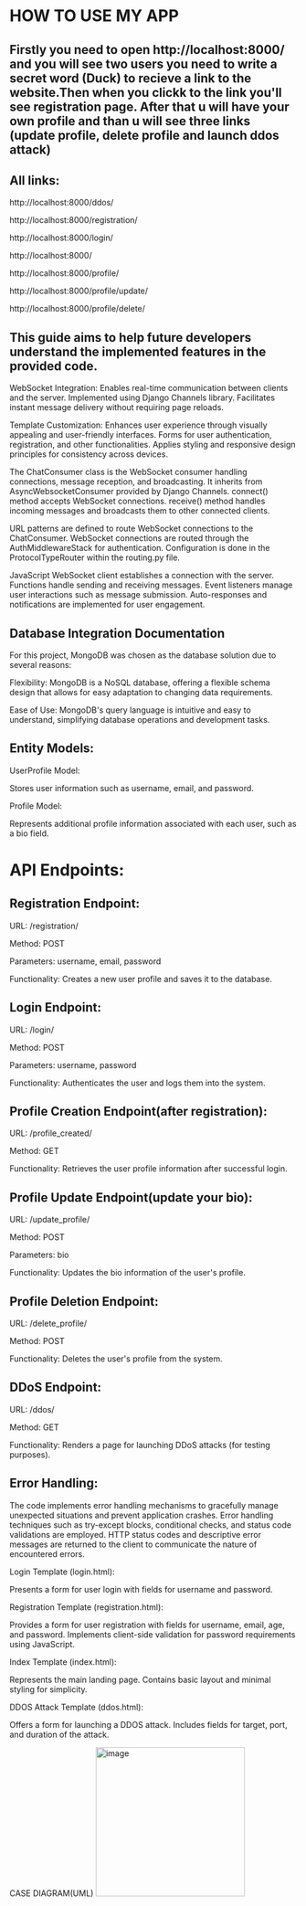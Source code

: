 # HOW TO USE MY APP



## Firstly you need to open http://localhost:8000/ and you will see two users you need to write a secret word (Duck) to recieve a link to the website.Then when you clickk to the link you'll see registration page. After that u will have your own profile and than u will see three links (update profile, delete profile and launch ddos attack)


## All links:



http://localhost:8000/ddos/

http://localhost:8000/registration/

http://localhost:8000/login/

http://localhost:8000/

http://localhost:8000/profile/

http://localhost:8000/profile/update/

http://localhost:8000/profile/delete/


## This guide aims to help future developers understand the implemented features in the provided code.

WebSocket Integration:
Enables real-time communication between clients and the server.
Implemented using Django Channels library.
Facilitates instant message delivery without requiring page reloads.

Template Customization:
Enhances user experience through visually appealing and user-friendly interfaces.
Forms for user authentication, registration, and other functionalities.
Applies styling and responsive design principles for consistency across devices.

The ChatConsumer class is the WebSocket consumer handling connections, message reception, and broadcasting.
It inherits from AsyncWebsocketConsumer provided by Django Channels.
connect() method accepts WebSocket connections.
receive() method handles incoming messages and broadcasts them to other connected clients.

URL patterns are defined to route WebSocket connections to the ChatConsumer.
WebSocket connections are routed through the AuthMiddlewareStack for authentication.
Configuration is done in the ProtocolTypeRouter within the routing.py file.

JavaScript WebSocket client establishes a connection with the server.
Functions handle sending and receiving messages.
Event listeners manage user interactions such as message submission.
Auto-responses and notifications are implemented for user engagement.


## Database Integration Documentation

For this project, MongoDB was chosen as the database solution due to several reasons:

Flexibility: MongoDB is a NoSQL database, offering a flexible schema design that allows for easy adaptation to changing data requirements.

Ease of Use: MongoDB's query language is intuitive and easy to understand, simplifying database operations and development tasks.

## Entity Models:

UserProfile Model:

Stores user information such as username, email, and password.

Profile Model:

Represents additional profile information associated with each user, such as a bio field.


# API Endpoints:

## Registration Endpoint:

URL: /registration/

Method: POST

Parameters: username, email, password

Functionality: Creates a new user profile and saves it to the database.

## Login Endpoint:

URL: /login/

Method: POST

Parameters: username, password

Functionality: Authenticates the user and logs them into the system.

## Profile Creation Endpoint(after registration):

URL: /profile_created/

Method: GET

Functionality: Retrieves the user profile information after successful login.

## Profile Update Endpoint(update your bio):

URL: /update_profile/

Method: POST

Parameters: bio

Functionality: Updates the bio information of the user's profile.

## Profile Deletion Endpoint:

URL: /delete_profile/

Method: POST

Functionality: Deletes the user's profile from the system.

## DDoS Endpoint:

URL: /ddos/

Method: GET

Functionality: Renders a page for launching DDoS attacks (for testing purposes).

## Error Handling:

The code implements error handling mechanisms to gracefully manage unexpected situations and prevent application crashes.
Error handling techniques such as try-except blocks, conditional checks, and status code validations are employed.
HTTP status codes and descriptive error messages are returned to the client to communicate the nature of encountered errors.


Login Template (login.html):

Presents a form for user login with fields for username and password.

Registration Template (registration.html):

Provides a form for user registration with fields for username, email, age, and password.
Implements client-side validation for password requirements using JavaScript.

Index Template (index.html):

Represents the main landing page.
Contains basic layout and minimal styling for simplicity.

DDOS Attack Template (ddos.html):

Offers a form for launching a DDOS attack.
Includes fields for target, port, and duration of the attack.

CASE DIAGRAM(UML)
<img width="261" alt="image" src="https://github.com/KristinaRiabova/ddos_attack_app-chat/assets/103763577/f3db273d-f5e6-4bc1-acc5-065509f490ea">

